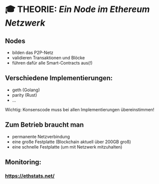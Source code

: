 # :mortar_board: THEORIE: _Ein Node im Ethereum Netzwerk_

## Nodes
- bilden das P2P-Netz
- validieren Transaktionen und Blöcke
- führen dafür alle Smart-Contracts aus(!)

## Verschiedene Implementierungen:
- geth (Golang)
- parity (Rust)
- ...

Wichtig: Konsenscode muss bei allen Implementierungen übereinstimmen!

## Zum Betrieb braucht man
- permanente Netzverbindung
- eine große Festplatte (Blockchain aktuell über 200GB groß)
- eine schnelle Festplatte (um mit Netzwerk mitzuhalten)

## Monitoring:
    
### https://ethstats.net/